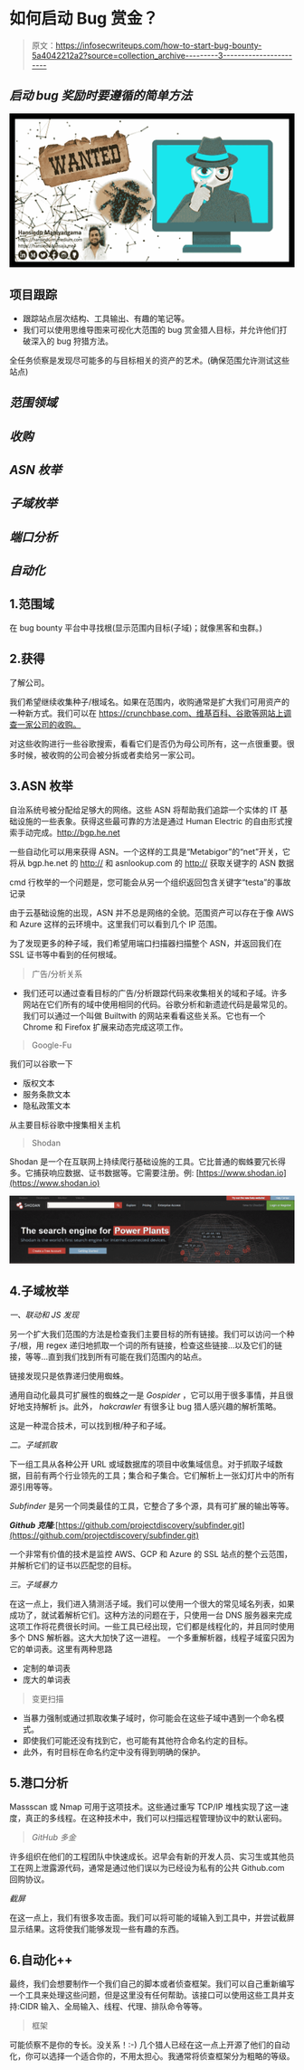 # 如何启动 Bug 赏金？

> 原文：<https://infosecwriteups.com/how-to-start-bug-bounty-5a4042212a2?source=collection_archive---------3----------------------->

## *启动 bug 奖励时要遵循的简单方法*

![](img/863bc1a338c534a0fc6e7702bdb91f2e.png)

## **项目跟踪**

*   跟踪站点层次结构、工具输出、有趣的笔记等。
*   我们可以使用思维导图来可视化大范围的 bug 赏金猎人目标，并允许他们打破深入的 bug 狩猎方法。

全任务侦察是发现尽可能多的与目标相关的资产的艺术。(确保范围允许测试这些站点)

## *范围领域*

## *收购*

## *ASN 枚举*

## *子域枚举*

## *端口分析*

## *自动化*

## 1.范围域

在 bug bounty 平台中寻找根(显示范围内目标(子域)；就像黑客和虫群。)

## 2.获得

了解公司。

我们希望继续收集种子/根域名。如果在范围内，收购通常是扩大我们可用资产的一种新方式。我们可以在 https://crunchbase.com、维基百科、谷歌等网站上调查一家公司的收购。

对这些收购进行一些谷歌搜索，看看它们是否仍为母公司所有，这一点很重要。很多时候，被收购的公司会被分拆或者卖给另一家公司。

## 3.ASN 枚举

自治系统号被分配给足够大的网络。这些 ASN 将帮助我们追踪一个实体的 IT 基础设施的一些表象。获得这些最可靠的方法是通过 Human Electric 的自由形式搜索手动完成。http://bgp.he.net

一些自动化可以用来获得 ASN。一个这样的工具是“Metabigor”的“net”开关，它将从 bgp.he.net 的 [http://](http://bgp.he.net) 和 asnlookup.com 的 [http://](http://bgp.he.net) 获取关键字的 ASN 数据

cmd 行枚举的一个问题是，您可能会从另一个组织返回包含关键字“testa”的事故记录

由于云基础设施的出现，ASN 并不总是网络的全貌。范围资产可以存在于像 AWS 和 Azure 这样的云环境中。这里我们可以看到几个 IP 范围。

为了发现更多的种子域，我们希望用端口扫描器扫描整个 ASN，并返回我们在 SSL 证书等中看到的任何根域。

>广告/分析关系

*   我们还可以通过查看目标的广告/分析跟踪代码来收集相关的域和子域。许多网站在它们所有的域中使用相同的代码。谷歌分析和新遗迹代码是最常见的。我们可以通过一个叫做 Builtwith 的网站来看看这些关系。它也有一个 Chrome 和 Firefox 扩展来动态完成这项工作。

> Google-Fu

我们可以谷歌一下

*   版权文本
*   服务条款文本
*   隐私政策文本

从主要目标谷歌中搜集相关主机

> Shodan

Shodan 是一个在互联网上持续爬行基础设施的工具。它比普通的蜘蛛要冗长得多。它捕获响应数据、证书数据等。它需要注册。例: [https://www.shodan.io](https://www.shodan.io)

![](img/12733c960cf6415075ab9a9c0afc2eec.png)

## 4.子域枚举

*一、联动和 JS 发现*

另一个扩大我们范围的方法是检查我们主要目标的所有链接。我们可以访问一个种子/根，用 regex 递归地抓取一个词的所有链接，检查这些链接…以及它们的链接，等等…直到我们找到所有可能在我们范围内的站点。

链接发现只是依靠递归使用蜘蛛。

通用自动化最具可扩展性的蜘蛛之一是 *Gospider* ，它可以用于很多事情，并且很好地支持解析 js。此外， *hakcrawler* 有很多让 bug 猎人感兴趣的解析策略。

这是一种混合技术，可以找到根/种子和子域。

*二。子域抓取*

下一组工具从各种公开 URL 或域数据库的项目中收集域信息。对于抓取子域数据，目前有两个行业领先的工具；集合和子集合。它们解析上一张幻灯片中的所有源引用等等。

*Subfinder* 是另一个同类最佳的工具，它整合了多个源，具有可扩展的输出等等。

***Github 克隆***:[https://github.com/projectdiscovery/subfinder.git](https://github.com/projectdiscovery/subfinder.git)

一个非常有价值的技术是监控 AWS、GCP 和 Azure 的 SSL 站点的整个云范围，并解析它们的证书以匹配您的目标。

*三。子域暴力*

在这一点上，我们进入猜测活子域。我们可以使用一个很大的常见域名列表，如果成功了，就试着解析它们。这种方法的问题在于，只使用一台 DNS 服务器来完成这项工作将花费很长时间。一些工具已经出现，它们都是线程化的，并且同时使用多个 DNS 解析器。这大大加快了这一进程。
一个多重解析器，线程子域蛮只因为它的单词表。这里有两种思路

*   定制的单词表
*   庞大的单词表

>变更扫描

*   当暴力强制或通过抓取收集子域时，你可能会在这些子域中遇到一个命名模式。
*   即使我们可能还没有找到它，也可能有其他符合命名约定的目标。
*   此外，有时目标在命名约定中没有得到明确的保护。

## 5.港口分析

Massscan 或 Nmap 可用于这项技术。这些通过重写 TCP/IP 堆栈实现了这一速度，真正的多线程。在这种技术中，我们可以扫描远程管理协议中的默认密码。

> *GitHub 多金*

许多组织在他们的工程团队中快速成长。迟早会有新的开发人员、实习生或其他员工在网上泄露源代码，通常是通过他们误以为已经设为私有的公共 Github.com 回购协议。

*截屏*

在这一点上，我们有很多攻击面。我们可以将可能的域输入到工具中，并尝试截屏显示结果。这将使我们能够发现一些有趣的东西。

## 6.自动化++

最终，我们会想要制作一个我们自己的脚本或者侦查框架。我们可以自己重新编写一个工具来处理这些问题，但是这里没有任何帮助。该接口可以使用这些工具并支持:CIDR 输入、全局输入、线程、代理、排队命令等等。

>框架

可能侦察不是你的专长。没关系！:-)
几个猎人已经在这一点上开源了他们的自动化，你可以选择一个适合你的，不用太担心。我通常将侦查框架分为粗略的等级。
